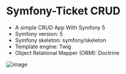 # Symfony-Ticket CRUD
  
  <ul>
  <li>A simple CRUD App With Symfony 5 </li>
  <li>Symfony version: 5</li>
  <li>Symfony skeleton: symfony/skeleton</li>
  <li>Template engine: Twig</li>
  <li>Object Relational Mapper (ORM): Doctrine</li>
</ul>

  

![image](https://user-images.githubusercontent.com/74569011/152699886-31529597-81ca-4fe9-8c05-2d43334cf4e1.png)



